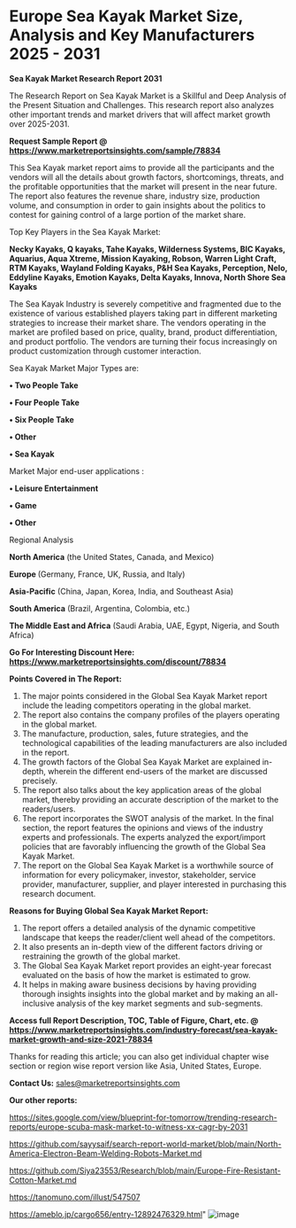 # Europe Sea Kayak Market Size, Analysis and Key Manufacturers 2025 - 2031

<strong>Sea Kayak Market Research Report 2031</strong>

The Research Report on Sea Kayak Market is a Skillful and Deep Analysis of the Present Situation and Challenges. This research report also analyzes other important trends and market drivers that will affect market growth over 2025-2031.

<strong>Request Sample Report @ <a href=https://www.marketreportsinsights.com/sample/78834>https://www.marketreportsinsights.com/sample/78834</a></strong>

This Sea Kayak market report aims to provide all the participants and the vendors will all the details about growth factors, shortcomings, threats, and the profitable opportunities that the market will present in the near future. The report also features the revenue share, industry size, production volume, and consumption in order to gain insights about the politics to contest for gaining control of a large portion of the market share.

Top Key Players in the Sea Kayak Market:

<strong>Necky Kayaks, Q kayaks, Tahe Kayaks, Wilderness Systems, BIC Kayaks, Aquarius, Aqua Xtreme, Mission Kayaking, Robson, Warren Light Craft, RTM Kayaks, Wayland Folding Kayaks, P&H Sea Kayaks, Perception, Nelo, Eddyline Kayaks, Emotion Kayaks, Delta Kayaks, Innova, North Shore Sea Kayaks</strong>

The Sea Kayak Industry is severely competitive and fragmented due to the existence of various established players taking part in different marketing strategies to increase their market share. The vendors operating in the market are profiled based on price, quality, brand, product differentiation, and product portfolio. The vendors are turning their focus increasingly on product customization through customer interaction.

Sea Kayak Market Major Types are:

<strong>• Two People Take

• Four People Take

• Six People Take

• Other

• Sea Kayak</strong>

Market Major end-user applications :

<strong>• Leisure Entertainment

• Game

• Other</strong>

Regional Analysis

</u><strong><b>North America</b></strong> (the United States, Canada, and Mexico)

<strong><b>Europe </b></strong>(Germany, France, UK, Russia, and Italy)

<strong><b>Asia-Pacific</b></strong> (China, Japan, Korea, India, and Southeast Asia)

<strong><b>South America</b></strong> (Brazil, Argentina, Colombia, etc.)

<strong><b>The Middle East and Africa</b></strong> (Saudi Arabia, UAE, Egypt, Nigeria, and South Africa)

<strong>Go For Interesting Discount Here: <a href=https://www.marketreportsinsights.com/discount/78834>https://www.marketreportsinsights.com/discount/78834</a></strong>

<strong>Points Covered in The Report:</strong>
<ol>
  <li>The major points considered in the Global Sea Kayak Market report include the leading competitors operating in the global market.</li>
  <li>The report also contains the company profiles of the players operating in the global market.</li>
  <li>The manufacture, production, sales, future strategies, and the technological capabilities of the leading manufacturers are also included in the report.</li>
  <li>The growth factors of the Global Sea Kayak Market are explained in-depth, wherein the different end-users of the market are discussed precisely.</li>
  <li>The report also talks about the key application areas of the global market, thereby providing an accurate description of the market to the readers/users.</li>
  <li>The report incorporates the SWOT analysis of the market. In the final section, the report features the opinions and views of the industry experts and professionals. The experts analyzed the export/import policies that are favorably influencing the growth of the Global Sea Kayak Market.</li>
  <li>The report on the Global Sea Kayak Market is a worthwhile source of information for every policymaker, investor, stakeholder, service provider, manufacturer, supplier, and player interested in purchasing this research document.</li>
</ol>
<strong>Reasons for Buying Global Sea Kayak Market Report:</strong>

<ol>
  <li>The report offers a detailed analysis of the dynamic competitive landscape that keeps the reader/client well ahead of the competitors.</li>
  <li>It also presents an in-depth view of the different factors driving or restraining the growth of the global market.</li>
  <li>The Global Sea Kayak Market report provides an eight-year forecast evaluated on the basis of how the market is estimated to grow.</li>
  <li>It helps in making aware business decisions by having providing thorough insights insights into the global market and by making an all-inclusive analysis of the key market segments and sub-segments.</li>
</ol>
<strong>Access full Report Description, TOC, Table of Figure, Chart, etc. @ <a href=https://www.marketreportsinsights.com/industry-forecast/sea-kayak-market-growth-and-size-2021-78834>https://www.marketreportsinsights.com/industry-forecast/sea-kayak-market-growth-and-size-2021-78834</a></strong>


Thanks for reading this article; you can also get individual chapter wise section or region wise report version like Asia, United States, Europe.

<strong>Contact Us:</strong>
sales@marketreportsinsights.com

<strong>Our other reports:</strong>

<a href=https://sites.google.com/view/blueprint-for-tomorrow/trending-research-reports/europe-scuba-mask-market-to-witness-xx-cagr-by-2031>https://sites.google.com/view/blueprint-for-tomorrow/trending-research-reports/europe-scuba-mask-market-to-witness-xx-cagr-by-2031</a>

<a href=https://github.com/sayysaif/search-report-world-market/blob/main/North-America-Electron-Beam-Welding-Robots-Market.md>https://github.com/sayysaif/search-report-world-market/blob/main/North-America-Electron-Beam-Welding-Robots-Market.md</a>

<a href=https://github.com/Siya23553/Research/blob/main/Europe-Fire-Resistant-Cotton-Market.md>https://github.com/Siya23553/Research/blob/main/Europe-Fire-Resistant-Cotton-Market.md</a>

<a href=https://tanomuno.com/illust/547507>https://tanomuno.com/illust/547507</a>

<a href=https://ameblo.jp/cargo656/entry-12892476329.html>https://ameblo.jp/cargo656/entry-12892476329.html</a>"
![image](https://github.com/user-attachments/assets/fb72fd65-06a9-476a-ad25-74175c94d3c7)
